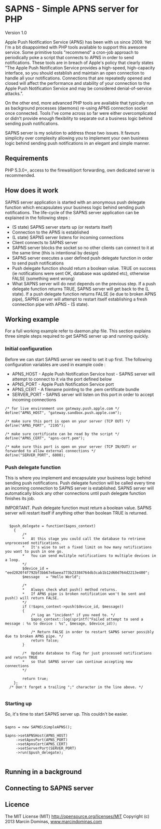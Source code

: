 SAPNS - Simple APNS server for PHP
=====

Version 1.0

Apple Push Notification Service (APNS) has been with us since 2009. Yet I'm a bit disappointed with PHP tools available to support this awesome service. 
Some primitive tools "recommend" a cron-job approach to periodically poke a script that connects to APNS in order to send notifications. These tools are in breach of Apple's policy that clearly states "The Apple Push Notification Service provides a high-speed, high-capacity interface, so you should establish and maintain an open connection to handle all your notifications. Connections that are repeatedly opened and closed will affect the performance and stability of your connection to the Apple Push Notification Service and may be considered denial-of-service attacks.".

On the other end, more advanced PHP tools are available that typically run as background processes (daemons) re-using APNS connection socket once connected. Tools I've come across so far were either overcomplicated or didn't provide enough flexibility to separate out a business logic behind sending push notifications.

SAPNS server is my solution to address those two issues. It favours simplicity over complexity allowing you to implement your own business logic behind sending push notifications in an elegant and simple manner.

## Requirements

PHP 5.3.0+, access to the firewall/port forwarding, own dedicated server is recommended.

## How does it work

SAPNS server application is started with an anonymous push delegate function which encapsulates your business logic behind sending push notifications.
The life-cycle of the SAPNS server application can be explained in the following steps :

* (S state) SAPNS server starts up (or restarts itself)
* Connection to the APNS is established
* (L state) SAPNS server listens for incoming connections
* Client connects to SAPNS server
* SAPNS server blocks the socket so no other clients can connect to it at the same time (this is intentional by design)
* SAPNS server executes a user defined push delegate function in order to send push notifications
* Push delegate function should return a boolean value. TRUE on success (ie notifications were sent OK, database was updated etc), otherwise FALSE (something went wrong)
* What SAPNS server will do next depends on the previous step. If a push delegate function returns TRUE, SAPNS server will get back to the (L state). If a push delegate function returns FALSE (ie due to broken APNS pipe), SAPNS server will attempt to restart itself establishing a fresh connection pipe with APNS - (S state).

## Working example

For a full working example refer to daemon.php file. This section explains three simple steps required to get SAPNS server up and running quickly.

### Initial configuration

Before we can start SAPNS server we need to set it up first. The following configuration variables are used in example code :
* APNS_HOST - Apple Push Notification Service host - SAPNS server will attempt to connect to it via the port defined below
* APNS_PORT - Apple Push Notification Service port
* APNS_CERT - A filename pointing to the .pem certificate bundle
* SERVER_PORT - SAPNS server will listen on this port in order to accept incoming connections

<pre><code>/* for live environment use gateway.push.apple.com */
define("APNS_HOST", "gateway.sandbox.push.apple.com");

/* make sure this port is open on your server (TCP OUT) */
define("APNS_PORT", "2195");

/* make sure certificate can be read by the script */
define("APNS_CERT", "apns-cert.pem");

/* make sure this port is open on your server (TCP IN/OUT) or forwarded to allow external connections */
define("SERVER_PORT", 6000);
</code></pre>

### Push delegate function

This is where you implement and encapsulate your business logic behind sending push notifications. Push delegate function will be called every time an incoming connection to SAPNS server is established. SAPNS server will automatically block any other connections until push delegate function finishes its job. 

IMPORTANT. Push delegate function must return a boolean value. SAPNS server will restart itself if anything other than boolean TRUE is returned.

<pre><code>
  $push_delegate = function($apns_context)
	{
		/* 
		*	At this stage you could call the database to retrieve unprocessed notifications.
		*	It's wise to set a fixed limit on how many notifications you want to push in one go.
		*	You can send mulitple notifications to multiple devices in a loop.
		*/
		$device_id = "eed2020f4f792bf3bb67e8aeea773b23384764db3cab1b12d60d764d2213e400";
		$message   = "Hello World";

		/* 
		*	Always check what push() method returns. 
		*	If APNS pipe is broken notification won't be sent and push() will return FALSE.
		*/
		if (!$apns_context->push($device_id, $message))
		{
			/* Log an "incident" if you need to. */			
			$apns_context::log(sprintf("Failed attempt to send a message : %s to device : %s", $mesage, $device_id));

			/* Return FALSE in order to restart SAPNS server possibly due to broken APNS pipe. */
			return false;
		}

		/* 	Update database to flag for just processed notifications and return TRUE 
		* 	so that SAPNS server can continue accepting new connections
		*/

		return true;
	};
  /* Don't forget a trailing ";" character in the line above. */

</code></pre>

### Starting up

So, it's time to start SAPNS server up. This couldn't be easier.

<pre><code>
$apns = new SAPNS\SimpleAPNS();

$apns->setAPNSHost(APNS_HOST)
     ->setApnsPort(APNS_PORT)
     ->setApnsCert(APNS_CERT)
     ->setServerPort(SERVER_PORT)
     ->run($push_delegate);

</code></pre>


## Running in a background

## Connecting to SAPNS server

## Licence

The MIT License (MIT) http://opensource.org/licenses/MIT
Copyright (c) 2013 Marcin Dominas, www.marcindominas.com

